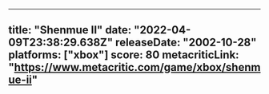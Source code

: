 
---
title: "Shenmue II"
date: "2022-04-09T23:38:29.638Z"
releaseDate: "2002-10-28"
platforms: ["xbox"]
score: 80
metacriticLink: "https://www.metacritic.com/game/xbox/shenmue-ii"
---
